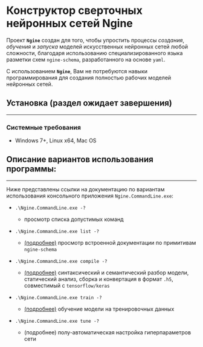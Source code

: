 # Конструктор сверточных нейронных сетей Ngine

Проект **`Ngine`** создан для того, чтобы упростить процессы _создания_, _обучения_ и _запуска_ моделей искусственных нейронных сетей любой сложности, благодаря использованию специализированного языка разметки схем `ngine-schema`, разработанного на основе `yaml`.

С использованием **`Ngine`**, Вам не потребуются навыки программирования для создания полностью рабочих моделей нейронных сетей.

## Установка (раздел ожидает завершения)
---


### Системные требования
- Windows 7+, Linux x64, Mac OS


## Описание вариантов использования программы:
---
Ниже представлены ссылки на документацию по вариантам использования консольного приложения `Ngine.CommandLine.exe`:

- `.\Ngine.CommandLine.exe -?`
    - просмотр списка допустимых команд

- `.\Ngine.CommandLine.exe list -?`
    - [(подробнее)](./docs/list-cli-command.md) просмотр встроенной документации по примитивам `ngine-schema`

- `.\Ngine.CommandLine.exe compile -?`
    - [(подробнее)](./docs/compile-cli-command.md) синтаксический и семантический разбор модели, статический анализ, сборка и конвертация в формат `.h5`, совместимый с `tensorflow/keras`

- `.\Ngine.CommandLine.exe train -?`
    - [(подробнее)](./docs/train-cli-command.md) обучение модели на тренировочных данных

- `.\Ngine.CommandLine.exe tune -?`
    - (подробнее) полу-автоматическая настройка гиперпараметров сети 

